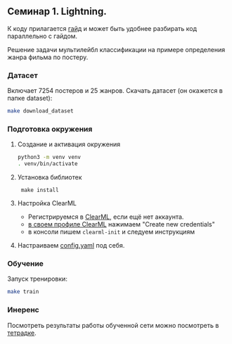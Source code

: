 ## Семинар 1. Lightning.

К коду прилагается [гайд](https://cvr-dec23.pages.deepschool.ru/lectures/lightning/lightning.html) и может быть
удобнее разбирать код параллельно с гайдом.

Решение задачи мультилейбл классификации на примере определения жанра фильма по постеру.

### Датасет

Включает 7254 постеров и 25 жанров.
Скачать датасет (он окажется в папке dataset):

```bash
make download_dataset
```

### Подготовка окружения

1. Создание и активация окружения
    ```bash
    python3 -m venv venv
    . venv/bin/activate
    ```

2. Установка библиотек
   ```
    make install
   ```

3. Настройка ClearML
    - Регистрируемся в [ClearML](https://app.community.clear.ml/), если ещё нет аккаунта.
    - [в своем профиле ClearML](https://app.community.clear.ml/profile) нажимаем "Create new credentials"
    - в консоли пишем `clearml-init` и следуем инструкциям

4. Настраиваем [config.yaml](configs/config.yaml) под себя.

### Обучение

Запуск тренировки:

```bash
make train
```

### Инеренс

Посмотреть результаты работы обученной сети можно посмотреть в [тетрадке](notebooks/inference.ipynb).